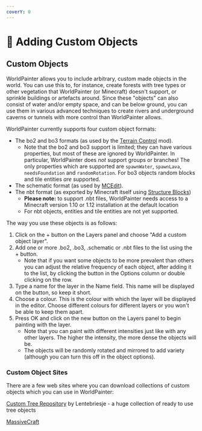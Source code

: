 ```yaml
---
coverY: 0
---
```


# 🌳 Adding Custom Objects

## Custom Objects

WorldPainter allows you to include arbitrary, custom made objects in the world. You can use this to, for instance, create forests with tree types or other vegetation that WorldPainter (or Minecraft) doesn't support, or sprinkle buildings or artefacts around. Since these "objects" can also consist of water and/or empty space, and can be below ground, you can use them in various advanced techniques to create rivers and underground caverns or tunnels with more control than WorldPainter allows.

WorldPainter currently supports four custom object formats:

* The bo2 and bo3 formats (as used by the [​Terrain Control](https://minecraft.curseforge.com/projects/terraincontrol) mod).
  * Note that the bo2 and bo3 support is limited; they can have various properties, but most of these are ignored by WorldPainter. In particular, WorldPainter does _not_ support groups or branches! The only properties which are supported are `spawnWater`, `spawnLava`, `needsFoundation` and `randomRotation`. For bo3 objects random blocks and tile entities _are_ supported.
* The schematic format (as used by [​MCEdit](https://www.mcedit.net)).
* The nbt format (as exported by Minecraft itself using [​Structure Blocks](https://minecraft.gamepedia.com/Structure\_Block))
  * **Please note:** to support .nbt files, WorldPainter needs access to a Minecraft version 1.10 or 1.12 installation at the default location
  * For nbt objects, entities and tile entities are not yet supported.

The way you use these objects is as follows:

1. Click on the + button on the Layers panel and choose "Add a custom object layer".
2. Add one or more .bo2, .bo3, .schematic or .nbt files to the list using the + button.
   * Note that if you want some objects to be more prevalent than others you can adjust the relative frequency of each object, after adding it to the list, by clicking the button in the Options column or double clicking on the row.
3. Type a name for the layer in the Name field. This name will be displayed on the button, so keep it short.
4. Choose a colour. This is the colour with which the layer will be displayed in the editor. Choose different colours for different layers or you won't be able to keep them apart.
5. Press OK and click on the new button on the Layers panel to begin painting with the layer.
   * Note that you can paint with different intensities just like with any other layers. The higher the intensity, the more dense the objects will be.
   * The objects will be randomly rotated and mirrored to add variety (although you can turn this off in the object options).

### Custom Object Sites

There are a few web sites where you can download collections of custom objects which you can use in WorldPainter:

[​Custom Tree Repository](http://www.planetminecraft.com/project/native-trees-of-europe-template-repository-1779952/) by Lentebriesje - a huge collection of ready to use tree objects

[​MassiveCraft](http://massivecraft.com/plugins/terraincontrol)
